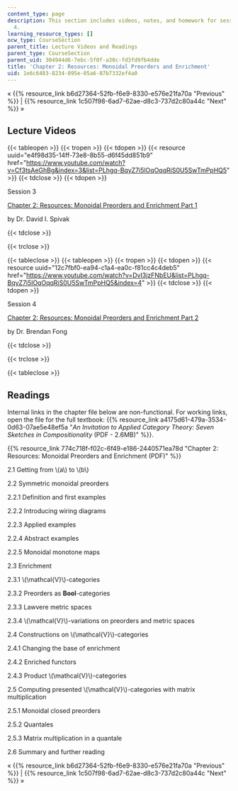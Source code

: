 ```yaml
---
content_type: page
description: This section includes videos, notes, and homework for sessions 3 and
  4.
learning_resource_types: []
ocw_type: CourseSection
parent_title: Lecture Videos and Readings
parent_type: CourseSection
parent_uid: 304944d6-7ebc-5f0f-a30c-fd3fd9fb4dde
title: 'Chapter 2: Resources: Monoidal Preorders and Enrichment'
uid: 1e6c6483-8234-095e-05a6-07b7332ef4a0
---
```


« {{% resource_link b6d27364-52fb-f6e9-8330-e576e21fa70a "Previous" %}} | {{% resource_link 1c507f98-6ad7-62ae-d8c3-737d2c80a44c "Next" %}} » 

Lecture Videos
--------------

{{< tableopen >}}
{{< tropen >}}
{{< tdopen >}}
{{< resource uuid="e4f98d35-14ff-73e8-8b55-d6f45dd851b9" href="https://www.youtube.com/watch?v=Cf3tsAeGhBg&index=3&list=PLhgq-BqyZ7i5lOqOqqRiS0U5SwTmPpHQ5" >}}
{{< tdclose >}}
{{< tdopen >}}


Session 3

[Chapter 2: Resources: Monoidal Preorders and Enrichment Part 1](https://www.youtube.com/watch?v=Cf3tsAeGhBg&index=3&list=PLhgq-BqyZ7i5lOqOqqRiS0U5SwTmPpHQ5)

by Dr. David I. Spivak


{{< tdclose >}}

{{< trclose >}}

{{< tableclose >}}
{{< tableopen >}}
{{< tropen >}}
{{< tdopen >}}
{{< resource uuid="12c7fbf0-ea94-c1a4-ea0c-f81cc4c4deb5" href="https://www.youtube.com/watch?v=DvI3jzFNbEU&list=PLhgq-BqyZ7i5lOqOqqRiS0U5SwTmPpHQ5&index=4" >}}
{{< tdclose >}}
{{< tdopen >}}


Session 4

[Chapter 2: Resources: Monoidal Preorders and Enrichment Part 2](https://www.youtube.com/watch?v=DvI3jzFNbEU&list=PLhgq-BqyZ7i5lOqOqqRiS0U5SwTmPpHQ5&index=4)

by Dr. Brendan Fong


{{< tdclose >}}

{{< trclose >}}

{{< tableclose >}}

Readings
--------

Internal links in the chapter file below are non-functional. For working links, open the file for the full textbook: {{% resource_link a4175d61-479a-3534-0d63-07ae5e48ef5a "_An Invitation to Applied Category Theory: Seven Sketches in Compositionality_ (PDF - 2.6MB)" %}}.

{{% resource_link 774c718f-f02c-6f49-e186-2440571ea78d "Chapter 2: Resources: Monoidal Preorders and Enrichment (PDF)" %}}

2.1 Getting from \\(a\\) to \\(b\\)

2.2 Symmetric monoidal preorders

2.2.1 Definition and first examples

2.2.2 Introducing wiring diagrams

2.2.3 Applied examples

2.2.4 Abstract examples

2.2.5 Monoidal monotone maps

2.3 Enrichment

2.3.1 \\(\\mathcal{V}\\)-categories

2.3.2 Preorders as **Bool**\-categories

2.3.3 Lawvere metric spaces

2.3.4 \\(\\mathcal{V}\\)-variations on preorders and metric spaces

2.4 Constructions on \\(\\mathcal{V}\\)-categories

2.4.1 Changing the base of enrichment

2.4.2 Enriched functors

2.4.3 Product \\(\\mathcal{V}\\)-categories

2.5 Computing presented \\(\\mathcal{V}\\)-categories with matrix multiplication

2.5.1 Monoidal closed preorders

2.5.2 Quantales

2.5.3 Matrix multiplication in a quantale

2.6 Summary and further reading

« {{% resource_link b6d27364-52fb-f6e9-8330-e576e21fa70a "Previous" %}} | {{% resource_link 1c507f98-6ad7-62ae-d8c3-737d2c80a44c "Next" %}} »
